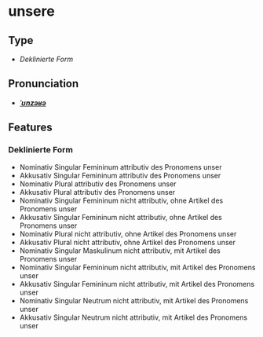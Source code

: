 # unsere
## Type
- _Deklinierte Form_
## Pronunciation
- **_[ˈʊnzəʁə](https://commons.wikimedia.org/wiki/File:De-unsere.ogg)_**
## Features
### Deklinierte Form
- Nominativ Singular Femininum attributiv des Pronomens unser
- Akkusativ Singular Femininum attributiv des Pronomens unser
- Nominativ Plural attributiv des Pronomens unser
- Akkusativ Plural attributiv des Pronomens unser
- Nominativ Singular Femininum nicht attributiv, ohne Artikel des Pronomens unser
- Akkusativ Singular Femininum nicht attributiv, ohne Artikel des Pronomens unser
- Nominativ Plural nicht attributiv, ohne Artikel des Pronomens unser
- Akkusativ Plural nicht attributiv, ohne Artikel des Pronomens unser
- Nominativ Singular Maskulinum nicht attributiv, mit Artikel des Pronomens unser
- Nominativ Singular Femininum nicht attributiv, mit Artikel des Pronomens unser
- Akkusativ Singular Femininum nicht attributiv, mit Artikel des Pronomens unser
- Nominativ Singular Neutrum nicht attributiv, mit Artikel des Pronomens unser
- Akkusativ Singular Neutrum nicht attributiv, mit Artikel des Pronomens unser
